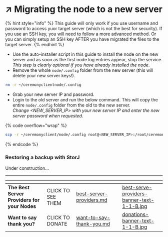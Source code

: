 # ↗️ Migrating the node to a new server

{% hint style="info" %}
This guide will only work if you use username and password to access yuor target server (which is not the best for security). If you use an SSH key, you will need to follow a more advanced method. Or you can simply setup an SSH key AFTER you have migrated the files to the target server.
{% endhint %}

* Use the auto-installer script in this guide to install the node on the new server and as soon as the first node log entries appear, stop the service. _This step is clearly optional if you have already installed the node_.
* Remove the whole `node/.config` folder from the new server (this will delete your new server keys!).

```bash
rm -r ~/ceremonyclientnode/.config
```

* Grab your new server IP and password.
* Login to the old server and run the below command. This will copy the entire `node/.config` folder from the old to the new server. \
  _Change \<NEW\_SERVER\_IP> with your new server IP and enter the new server password when requested._

{% code overflow="wrap" %}
```bash
scp -r ~/ceremonyclient/node/.config root@<NEW_SERVER_IP>:/root/ceremonyclient/node/
```
{% endcode %}

### Restoring a backup with StorJ

Under construction...



***

<table data-card-size="large" data-column-title-hidden data-view="cards" data-full-width="false"><thead><tr><th></th><th></th><th data-hidden data-card-target data-type="content-ref"></th><th data-hidden></th><th data-hidden data-card-cover data-type="files"></th></tr></thead><tbody><tr><td><strong>The Best Server Providers for your Nodes</strong></td><td>CLICK TO SEE THEM</td><td><a href="../best-server-providers.md">best-server-providers.md</a></td><td></td><td><a href="../.gitbook/assets/best-serve-providers-banner-text-1-1-B.jpg">best-serve-providers-banner-text-1-1-B.jpg</a></td></tr><tr><td><strong>Want to say thank you?</strong></td><td>CLICK TO DONATE</td><td><a href="../want-to-say-thank-you.md">want-to-say-thank-you.md</a></td><td></td><td><a href="../.gitbook/assets/donations-banner-text-1-1-B.jpg">donations-banner-text-1-1-B.jpg</a></td></tr></tbody></table>
